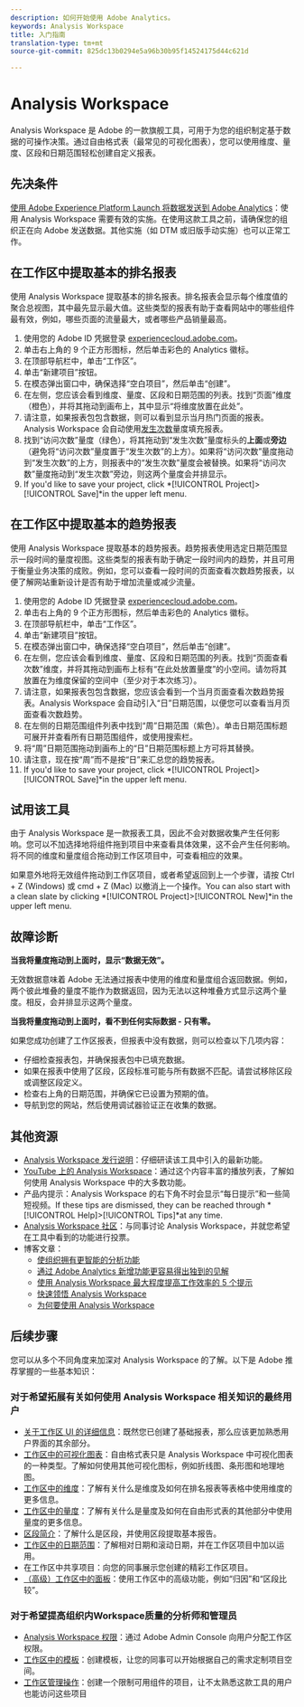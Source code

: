 ```yaml
---
description: 如何开始使用 Adobe Analytics。
keywords: Analysis Workspace
title: 入门指南
translation-type: tm+mt
source-git-commit: 825dc13b0294e5a96b30b95f14524175d44c621d

---
```



# Analysis Workspace

Analysis Workspace 是 Adobe 的一款旗舰工具，可用于为您的组织制定基于数据的可操作决策。通过自由格式表（最常见的可视化图表），您可以使用维度、量度、区段和日期范围轻松创建自定义报表。

## 先决条件

[使用 Adobe Experience Platform Launch 将数据发送到 Adobe Analytics](/help/implement/launch/validate-publish-prod.md)：使用 Analysis Workspace 需要有效的实施。在使用这款工具之前，请确保您的组织正在向 Adobe 发送数据。其他实施（如 DTM 或旧版手动实施）也可以正常工作。

## 在工作区中提取基本的排名报表

使用 Analysis Workspace 提取基本的排名报表。排名报表会显示每个维度值的聚合总视图，其中最先显示最大值。这些类型的报表有助于查看网站中的哪些组件最有效，例如，哪些页面的流量最大，或者哪些产品销量最高。

1. 使用您的 Adobe ID 凭据登录 [experiencecloud.adobe.com](https://experiencecloud.adobe.com)。
2. 单击右上角的 9 个正方形图标，然后单击彩色的 Analytics 徽标。
3. 在顶部导航栏中，单击“工作区”。
4. 单击“新建项目”按钮。
5. 在模态弹出窗口中，确保选择“空白项目”，然后单击“创建”。
6. 在左侧，您应该会看到维度、量度、区段和日期范围的列表。找到“页面”维度（橙色），并将其拖动到画布上，其中显示“将维度放置在此处”。
7. 请注意，如果报表包包含数据，则可以看到显示当月热门页面的报表。Analysis Workspace 会自动使用[发生次数](/help/components/c-variables/c-metrics/metrics-occurrences.md)量度填充报表。
8. 找到“访问次数”量度（绿色），将其拖动到“发生次数”量度标头的&#x200B;**上面**&#x200B;或&#x200B;**旁边**（避免将“访问次数”量度置于“发生次数”的上方）。如果将“访问次数”量度拖动到“发生次数”的上方，则报表中的“发生次数”量度会被替换。如果将“访问次数”量度拖动到“发生次数”旁边，则这两个量度会并排显示。
9. If you&#39;d like to save your project, click *[!UICONTROL Project]>[!UICONTROL Save]*in the upper left menu.

## 在工作区中提取基本的趋势报表

使用 Analysis Workspace 提取基本的趋势报表。趋势报表使用选定日期范围显示一段时间的量度视图。这些类型的报表有助于确定一段时间内的趋势，并且可用于衡量业务决策的成败。例如，您可以查看一段时间的页面查看次数趋势报表，以便了解网站重新设计是否有助于增加流量或减少流量。

1. 使用您的 Adobe ID 凭据登录 [experiencecloud.adobe.com](https://experiencecloud.adobe.com)。
2. 单击右上角的 9 个正方形图标，然后单击彩色的 Analytics 徽标。
3. 在顶部导航栏中，单击“工作区”。
4. 单击“新建项目”按钮。
5. 在模态弹出窗口中，确保选择“空白项目”，然后单击“创建”。
6. 在左侧，您应该会看到维度、量度、区段和日期范围的列表。找到“页面查看次数”维度，并将其拖动到画布上标有“在此处放置量度”的小空间。请勿将其放置在为维度保留的空间中（至少对于本次练习）。
7. 请注意，如果报表包包含数据，您应该会看到一个当月页面查看次数趋势报表。Analysis Workspace 会自动引入“日”日期范围，以便您可以查看当月页面查看次数趋势。
8. 在左侧的日期范围组件列表中找到“周”日期范围（紫色）。单击日期范围标题可展开并查看所有日期范围组件，或使用搜索栏。
9. 将“周”日期范围拖动到画布上的“日”日期范围标题上方可将其替换。
10. 请注意，现在按“周”而不是按“日”来汇总您的趋势报表。
11. If you&#39;d like to save your project, click *[!UICONTROL Project]>[!UICONTROL Save]*in the upper left menu.

## 试用该工具

由于 Analysis Workspace 是一款报表工具，因此不会对数据收集产生任何影响。您可以不加选择地将组件拖到项目中来查看具体效果，这不会产生任何影响。将不同的维度和量度组合拖动到工作区项目中，可查看相应的效果。

如果意外地将无效组件拖动到工作区项目，或者希望返回到上一个步骤，请按 Ctrl + Z (Windows) 或 cmd + Z (Mac) 以撤消上一个操作。You can also start with a clean slate by clicking *[!UICONTROL Project]>[!UICONTROL New]*in the upper left menu.

## 故障诊断

**当我将量度拖动到上面时，显示“数据无效”。**

无效数据意味着 Adobe 无法通过报表中使用的维度和量度组合返回数据。例如，两个彼此堆叠的量度不能作为数据返回，因为无法以这种堆叠方式显示这两个量度。相反，会并排显示这两个量度。

**当我将量度拖动到上面时，看不到任何实际数据 - 只有零。**

如果您成功创建了工作区报表，但报表中没有数据，则可以检查以下几项内容：

* 仔细检查报表包，并确保报表包中已填充数据。
* 如果在报表中使用了区段，区段标准可能与所有数据不匹配。请尝试移除区段或调整区段定义。
* 检查右上角的日期范围，并确保它已设置为预期的值。
* 导航到您的网站，然后使用调试器验证正在收集的数据。

## 其他资源

* [Analysis Workspace 发行说明](/help/analyze/analysis-workspace/new-features-in-analysis-workspace.md)：仔细研读该工具中引入的最新功能。
* [YouTube 上的 Analysis Workspace](https://www.youtube.com/playlist?list=PL2tCx83mn7GuNnQdYGOtlyCu0V5mEZ8sS)：通过这个内容丰富的播放列表，了解如何使用 Analysis Workspace 中的大多数功能。
* 产品内提示：Analysis Workspace 的右下角不时会显示“每日提示”和一些简短视频。If these tips are dismissed, they can be reached through *[!UICONTROL Help]>[!UICONTROL Tips]*at any time.
* [Analysis Workspace 社区](https://forums.adobe.com/community/experience-cloud/analytics-cloud/analytics/analysis-workspace)：与同事讨论 Analysis Workspace，并就您希望在工具中看到的功能进行投票。
* 博客文章：
   * [使组织拥有更智能的分析功能](https://blogs.adobe.com/digitalmarketing/analytics/adobe-analytics-fall-2016-release-empowering-organizations-smarter-analysis/)
   * [通过 Adobe Analytics 新增功能更容易得出独到的见解](https://blogs.adobe.com/digitalmarketing/analytics/new-adobe-analytics-capabilities-make-powerful-insights-accessible/)
   * [使用 Analysis Workspace 最大程度提高工作效率的 5 个提示](https://blogs.adobe.com/digitalmarketing/analytics/5-tips-maximize-productivity-analysis-workspace/)
   * [快速领悟 Analysis Workspace](https://blogs.adobe.com/digitalmarketing/analytics/faster-insights-with-the-analysis-workspace/)
   * [为何要使用 Analysis Workspace](https://blogs.adobe.com/digitalmarketing/analytics/why-you-should-be-using-analysis-workspace-in-adobe-analytics/)

## 后续步骤

您可以从多个不同角度来加深对 Analysis Workspace 的了解。以下是 Adobe 推荐掌握的一些基本知识：

### 对于希望拓展有关如何使用 Analysis Workspace 相关知识的最终用户

* [关于工作区 UI 的详细信息](/help/analyze/analysis-workspace/build-workspace-project/t-freeform-project.md)：既然您已创建了基础报表，那么应该更加熟悉用户界面的其余部分。
* [工作区中的可视化图表](/help/analyze/analysis-workspace/visualizations/freeform-analysis-visualizations.md)：自由格式表只是 Analysis Workspace 中可视化图表的一种类型。了解如何使用其他可视化图标，例如折线图、条形图和地理地图。
* [工作区中的维度](/help/analyze/analysis-workspace/components/dimensions/t-breakdown-fa.md)：了解有关什么是维度及如何在排名报表等表格中使用维度的更多信息。
* [工作区中的量度](/help/analyze/analysis-workspace/components/apply-create-metrics.md)：了解有关什么是量度及如何在自由形式表的其他部分中使用量度的更多信息。
* [区段简介](/help/analyze/analysis-workspace/components/t-freeform-project-segment.md)：了解什么是区段，并使用区段提取基本报告。
* [工作区中的日期范围](/help/analyze/analysis-workspace/components/calendar-date-ranges/calendar.md)：了解相对日期和滚动日期，并在工作区项目中加以运用。
* 在工作区中共享项目：向您的同事展示您创建的精彩工作区项目。
* [（高级）工作区中的面板](/help/analyze/analysis-workspace/c-panels/panels.md)：使用工作区中的高级功能，例如“归因”和“区段比较”。

### 对于希望提高组织内Workspace质量的分析师和管理员

* [Analysis Workspace 权限](https://marketing.adobe.com/resources/help/en_US/mcloud/admin_getting_started.html)：通过 Adobe Admin Console 向用户分配工作区权限。
* [工作区中的模板](/help/analyze/analysis-workspace/build-workspace-project/starter-projects.md)：创建模板，让您的同事可以开始根据自己的需求定制项目空间。
* [工作区管理操作](/help/analyze/analysis-workspace/curate-share/curate.md)：创建一个限制可用组件的项目，让不太熟悉这款工具的用户也能访问这些项目
